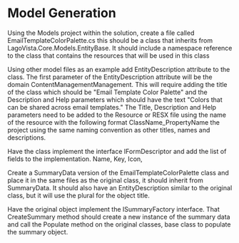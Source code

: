 # Model Generation


Using the Models project within the solution, create a file called EmailTemplateColorPalette.cs this should be a class that inherits from LagoVista.Core.Models.EntityBase.  It should include a namespace reference to the class that contains the resources that will be used in this class

Using other model files as an example add EntityDescription attribute to the class.  The first parameter of the EntityDescription attribute will be the domain   ContentManagementManagement. This will require adding the title of the class which should be "Email Template Color Palette" and the Description and Help parameters which should have the text "Colors that can be shared across email templates."  The Title, Description and Help parameters need to be added to the Resource or RESX file using the name of the resource with the following format ClassName_PropertyName the project using the same naming convention as other titles, names and descriptions.  


Have the class implement the interface IFormDescriptor and add the list of fields to the implementation.
Name,
Key,
Icon,

Create a SummaryData version of the EmailTemplateColorPalette class and place it in the same files as the original class, it should inherit from SummaryData.  It should also have an EntityDescription similar to the original class, but it will use the plural for the object title.

Have the original object implement the ISummaryFactory interface.  That CreateSummary method should create a new instance of the summary data and call the Populate method on the original classes, base class to populate the summary object.